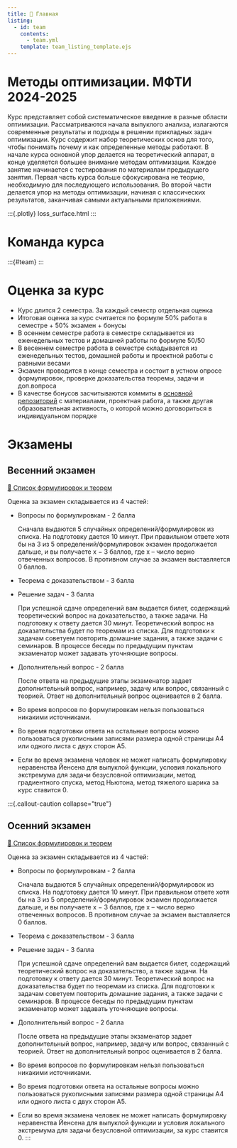 ```yaml
---
title: 🏡 Главная
listing:
  - id: team
    contents: 
      - team.yml
    template: team_listing_template.ejs
---
```


# Методы оптимизации. МФТИ 2024-2025

Курс представляет собой систематическое введение в разные области оптимизации. Рассматриваются начала выпуклого анализа, излагаются современные результаты и подходы в решении прикладных задач оптимизации. Курс содержит набор теоретических основ для того, чтобы понимать почему и как определенные методы работают. В начале курса основной упор делается на теоретический аппарат, в конце уделяется большее внимание методам оптимизации. Каждое занятие начинается с тестирования по материалам предыдущего занятия. Первая часть курса больше сфокусирована не теорию, необходимую для последующего использования. Во второй части делается упор на методы оптимизации, начиная c классических результатов, заканчивая самыми актуальными приложениями.

:::{.plotly} 
loss_surface.html
:::

# Команда курса
:::{#team}
:::

# Оценка за курс

* Курс длится 2 семестра. За каждый семестр отдельная оценка
* Итоговая оценка за курс считается по формуле 50% работа в семестре + 50% экзамен + бонусы
* В осеннем семестре работа в семестре складывается из еженедельных тестов и домашней работы по формуле 50/50
* В весеннем семестре работа в семестре складывается из еженедельных тестов, домашней работы и проектной работы с равными весами
* Экзамен проводится в конце семестра и состоит в устном опросе формулировок, проверке доказательства теоремы, задачи и доп.вопроса
* В качестве бонусов засчитываются коммиты в [основной репозиторий](https://github.com/MerkulovDaniil/optim) с материалами, проектная работа, а также другая образовательная активность, о которой можно договориться в индивидуальном порядке

# Экзамены

## Весенний экзамен

[📜 Список формулировок и теорем](exam/spring_exam.pdf)

Оценка за экзамен складывается из 4 частей: 
    
* Вопросы по формулировкам - 2 балла

    Сначала выдаются 5 случайных определений/формулировок из списка. На подготовку дается 10 минут. При правильном ответе хотя бы на 3 из 5 определений/формулировок экзамен продолжается дальше, и вы получаете x − 3 баллов, где x – число верно отвеченных вопросов. В противном случае за экзамен выставляется 0 баллов.
* Теорема с доказательством - 3 балла 
* Решение задач - 3 балла

    При успешной сдаче определений вам выдается билет, содержащий теоретический вопрос на доказательство, а также задачи. На подготовку к ответу дается 30 минут. Теоретический вопрос на доказательства будет по теоремам из списка. Для подготовки к задачам советуем повторить домашние задания, а также задачи с семинаров. В процессе беседы по предыдущим пунктам экзаменатор может задавать уточняющие вопросы.
* Дополнительный вопрос - 2 балла

    После ответа на предыдущие этапы экзаменатор задает дополнительный вопрос, например, задачу или вопрос, связанный с теорией. Ответ на дополнительный вопрос оценивается в 2 балла.

* Во время вопросов по формулировкам нельзя пользоваться никакими источниками.
* Во время подготовки ответа на остальные вопросы можно пользоваться рукописными записями размера одной страницы А4 или одного листа с двух сторон А5.
* Если во время экзамена человек не может написать формулировку неравенства Йенсена для выпуклой функции, условия локального экстремума для задачи безусловной оптимизации, метод градиентного спуска, метод Ньютона, метод тяжелого шарика за курс ставится 0.


:::{.callout-caution collapse="true"}


## Осенний экзамен

[📜 Список формулировок и теорем](exam/autumn_exam.pdf)

Оценка за экзамен складывается из 4 частей: 
    
* Вопросы по формулировкам - 2 балла

    Сначала выдаются 5 случайных определений/формулировок из списка. На подготовку дается 10 минут. При правильном ответе хотя бы на 3 из 5 определений/формулировок экзамен продолжается дальше, и вы получаете x − 3 баллов, где x – число верно отвеченных вопросов. В противном случае за экзамен выставляется 0 баллов.
* Теорема с доказательством - 3 балла 
* Решение задач - 3 балла

    При успешной сдаче определений вам выдается билет, содержащий теоретический вопрос на доказательство, а также задачи. На подготовку к ответу дается 30 минут. Теоретический вопрос на доказательства будет по теоремам из списка. Для подготовки к задачам советуем повторить домашние задания, а также задачи с семинаров. В процессе беседы по предыдущим пунктам экзаменатор может задавать уточняющие вопросы.
* Дополнительный вопрос - 2 балла

    После ответа на предыдущие этапы экзаменатор задает дополнительный вопрос, например, задачу или вопрос, связанный с теорией. Ответ на дополнительный вопрос оценивается в 2 балла.

* Во время вопросов по формулировкам нельзя пользоваться никакими источниками.
* Во время подготовки ответа на остальные вопросы можно пользоваться рукописными записями размера одной страницы А4 или одного листа с двух сторон А5.
* Если во время экзамена человек не может написать формулировку неравенства Йенсена для выпуклой функции и условия локального экстремума для задачи безусловной оптимизации, за курс ставится 0.
:::